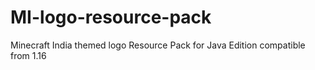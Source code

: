 # MI-logo-resource-pack
Minecraft India themed logo Resource Pack for Java Edition compatible from 1.16
